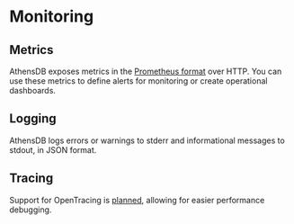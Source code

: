 # Monitoring

## Metrics
AthensDB exposes metrics in the [Prometheus format][] over HTTP. You can use these metrics
to define alerts for monitoring or create operational dashboards.

[Prometheus format]: https://prometheus.io/docs/instrumenting/exposition_formats/

## Logging

AthensDB logs errors or warnings to stderr and informational messages to
stdout, in JSON format.

## Tracing

Support for OpenTracing is [planned][], allowing for easier performance
debugging.

[planned]: https://github.com/mattbostock/athensdb/issues/42

